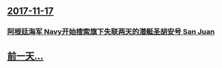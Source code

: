 ## [2017-11-17](/zh/news/2017/11/17/index.md)

### [阿根廷海军 Navy开始搜索旗下失联两天的潜艇圣胡安号 San Juan ](/zh/news/2017/11/17/阿根廷海军-Navy开始搜索旗下失联两天的潜艇圣胡安号-San-Juan.md)
## [前一天...](/zh/news/2017/11/16/index.md)

